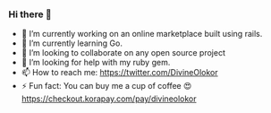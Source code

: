 ### Hi there 👋

- 🔭 I’m currently working on an online marketplace built using rails.
- 🌱 I’m currently learning Go.
- 👯 I’m looking to collaborate on any open source project
- 🤔 I’m looking for help with my ruby gem.
- 📫 How to reach me: https://twitter.com/DivineOlokor
- ⚡ Fun fact: You can buy me a cup of coffee
 😍 https://checkout.korapay.com/pay/divineolokor
